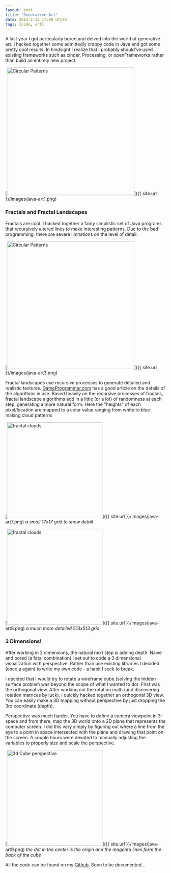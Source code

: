 ```yaml
---
layout: post
title: "Generative Art"
date: 2014-2-12 17:00 UTC+5
tags: [code, art]
---
```


A last year I got particularly bored and delved into the world of generative 
art. I hacked together some admittedly crappy code in Java and got some pretty
cool results. In hindsight I realize that I probably should've used existing
frameworks such as cinder, Processing, or openFrameworks rather than build an
entirely new project.

[<img src="{{ site.url }}/images/java-art1.png" alt="Circular Patterns" height="400">]({{ site.url }}/images/java-art1.png)

### Fractals and Fractal Landscapes

Fractals are cool. I hacked together a fairly simplistic set of Java programs
that recursively altered lines to make interesting patterns. Due to the bad
programming, there are severe limitations on the level of detail.

[<img src="{{ site.url }}/images/java-art3.png" alt="Circular Patterns" height="400">]({{ site.url }}/images/java-art3.png)

Fractal landscapes use recursive processes to generate detailed and realistic
textures. [GameProgrammer.com](http://www.gameprogrammer.com/fractal.html) has a
good article on the details of the algorithms in use. Based heavily on the
recursive processes of fractals, fractal landscape algorithms add in a little
(or a lot) of randomness at each step, generating a more natural form. Here
the "heights" of each pixel/location are mapped to a color value ranging from
white to blue making cloud patterns

[<img src="{{ site.url }}/images/java-art7.png" alt="fractal clouds" height="300">]({{ site.url }}/images/java-art7.png)
_a small 17x17 grid to show detail_

[<img src="{{ site.url }}/images/java-art8.png" alt="fractal clouds" height="300">]({{ site.url }}/images/java-art8.png)
_a much more detailed 513x513 grid_

### 3 Dimensions!

After working in 2 dimensions, the natural next step is adding depth. Naive and
bored (a fatal combination) I set out to code a 3 dimensional visualization
with perspective. Rather than use existing libraries I decided (once a again)
to write my own code - a habit I seek to break.

I decided that I would try to rotate a wireframe cube (solving the hidden 
surface problem was beyond the scope of what I wanted to do). First was the
orthogonal view. After working out the rotation math (and discovering rotation
matrices by luck), I quickly hacked together an orthogonal 3D view. You can 
easily make a 3D mapping without perspective by just dropping the 3rd coordinate
(depth).

Perspective was much harder. You have to define a camera viewpoint in 3-space
and from there, map the 3D world onto a 2D plane that represents the computer 
screen. I did this very simply by figuring out where a line from the eye to a
point in space intersected with the plane and drawing that point on the screen.
A couple hours were devoted to manually adjusting the variables to properly size
and scale the perspective.

[<img src="{{ site.url }}/images/java-art9.png" alt="3d Cube perspective" height="300">]({{ site.url }}/images/java-art9.png)
_the dot in the center is the origin and the magenta lines form the back of the
cube_

All the code can be found on my [Github](http://github.com/BunsenMcDubbs/3DimensionalDangerzone). Soon to be documented...
